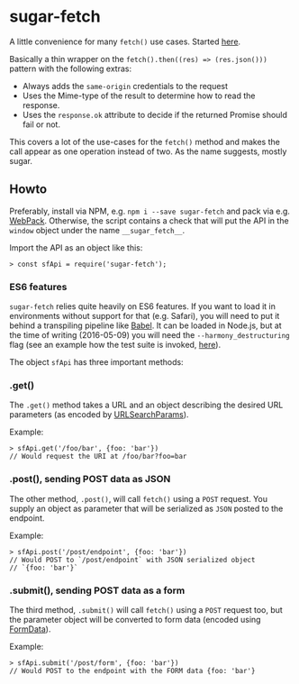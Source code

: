 # sugar-fetch

A little convenience for many `fetch()` use cases. Started
[here](https://gist.github.com/JacobOscarson/a327d331171436ba70dce5a59610b059).

Basically a thin wrapper on the `fetch().then((res) => (res.json()))`
pattern with the following extras:

*    Always adds the `same-origin` credentials to the request
*    Uses the Mime-type of the result to determine how to read the response.
*    Uses the `response.ok` attribute to decide if the returned Promise
         should fail or not.

This covers a lot of the use-cases for the `fetch()` method and makes
the call appear as one operation instead of two. As the name suggests,
mostly sugar.

## Howto

Preferably, install via NPM, e.g. `npm i --save sugar-fetch` and pack
via e.g. [WebPack](https://webpack.github.io/). Otherwise, the script
contains a check that will put the API in the `window` object under
the name `__sugar_fetch__`.

Import the API as an object like this:

    > const sfApi = require('sugar-fetch');

### ES6 features

`sugar-fetch` relies quite heavily on ES6 features. If you want to
load it in environments without support for that (e.g. Safari), you
will need to put it behind a transpiling pipeline like
[Babel](https://babeljs.io/). It can be loaded in Node.js, but at the
time of writing (2016-05-09) you will need the
`--harmony_destructuring` flag (see an example how the test suite
is invoked, [here](package.json)).

The object `sfApi` has three important methods:

### .get()

The `.get()` method takes a URL and an object describing the desired
URL parameters (as encoded by
[URLSearchParams](https://developer.mozilla.org/en-US/docs/Web/API/URLSearchParams)).

Example:

    > sfApi.get('/foo/bar', {foo: 'bar'})
    // Would request the URI at /foo/bar?foo=bar

### .post(), sending POST data as JSON

The other method, `.post()`, will call `fetch()` using a `POST`
request. You supply an object as parameter that will be serialized as
`JSON` posted to the endpoint.

Example:

    > sfApi.post('/post/endpoint', {foo: 'bar'})
    // Would POST to `/post/endpoint` with JSON serialized object
    // `{foo: 'bar'}`

### .submit(), sending POST data as a form

The third method, `.submit()` will call `fetch()` using a `POST`
request too, but the parameter object will be converted to form data
(encoded using
[FormData](https://developer.mozilla.org/en-US/docs/Web/API/FormData)).

Example:

    > sfApi.submit('/post/form', {foo: 'bar'})
    // Would POST to the endpoint with the FORM data {foo: 'bar'}
